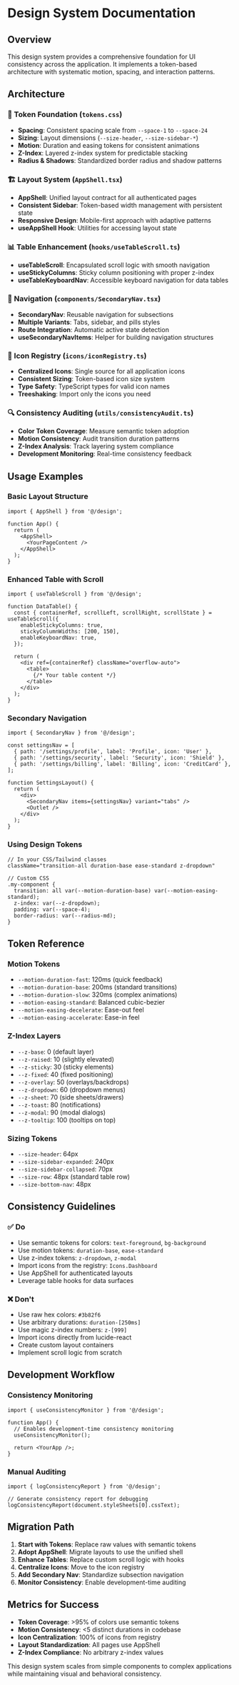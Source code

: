# Design System Documentation

## Overview

This design system provides a comprehensive foundation for UI consistency across the application. It implements a token-based architecture with systematic motion, spacing, and interaction patterns.

## Architecture

### 🎨 Token Foundation (`tokens.css`)
- **Spacing**: Consistent spacing scale from `--space-1` to `--space-24`
- **Sizing**: Layout dimensions (`--size-header`, `--size-sidebar-*`)
- **Motion**: Duration and easing tokens for consistent animations
- **Z-Index**: Layered z-index system for predictable stacking
- **Radius & Shadows**: Standardized border radius and shadow patterns

### 🏗️ Layout System (`AppShell.tsx`)
- **AppShell**: Unified layout contract for all authenticated pages
- **Consistent Sidebar**: Token-based width management with persistent state
- **Responsive Design**: Mobile-first approach with adaptive patterns
- **useAppShell Hook**: Utilities for accessing layout state

### 📊 Table Enhancement (`hooks/useTableScroll.ts`)
- **useTableScroll**: Encapsulated scroll logic with smooth navigation
- **useStickyColumns**: Sticky column positioning with proper z-index
- **useTableKeyboardNav**: Accessible keyboard navigation for data tables

### 🧭 Navigation (`components/SecondaryNav.tsx`)
- **SecondaryNav**: Reusable navigation for subsections
- **Multiple Variants**: Tabs, sidebar, and pills styles
- **Route Integration**: Automatic active state detection
- **useSecondaryNavItems**: Helper for building navigation structures

### 🎯 Icon Registry (`icons/iconRegistry.ts`)
- **Centralized Icons**: Single source for all application icons
- **Consistent Sizing**: Token-based icon size system
- **Type Safety**: TypeScript types for valid icon names
- **Treeshaking**: Import only the icons you need

### 🔍 Consistency Auditing (`utils/consistencyAudit.ts`)
- **Color Token Coverage**: Measure semantic token adoption
- **Motion Consistency**: Audit transition duration patterns
- **Z-Index Analysis**: Track layering system compliance
- **Development Monitoring**: Real-time consistency feedback

## Usage Examples

### Basic Layout Structure
```tsx
import { AppShell } from '@/design';

function App() {
  return (
    <AppShell>
      <YourPageContent />
    </AppShell>
  );
}
```

### Enhanced Table with Scroll
```tsx
import { useTableScroll } from '@/design';

function DataTable() {
  const { containerRef, scrollLeft, scrollRight, scrollState } = useTableScroll({
    enableStickyColumns: true,
    stickyColumnWidths: [200, 150],
    enableKeyboardNav: true,
  });

  return (
    <div ref={containerRef} className="overflow-auto">
      <table>
        {/* Your table content */}
      </table>
    </div>
  );
}
```

### Secondary Navigation
```tsx
import { SecondaryNav } from '@/design';

const settingsNav = [
  { path: '/settings/profile', label: 'Profile', icon: 'User' },
  { path: '/settings/security', label: 'Security', icon: 'Shield' },
  { path: '/settings/billing', label: 'Billing', icon: 'CreditCard' },
];

function SettingsLayout() {
  return (
    <div>
      <SecondaryNav items={settingsNav} variant="tabs" />
      <Outlet />
    </div>
  );
}
```

### Using Design Tokens
```tsx
// In your CSS/Tailwind classes
className="transition-all duration-base ease-standard z-dropdown"

// Custom CSS
.my-component {
  transition: all var(--motion-duration-base) var(--motion-easing-standard);
  z-index: var(--z-dropdown);
  padding: var(--space-4);
  border-radius: var(--radius-md);
}
```

## Token Reference

### Motion Tokens
- `--motion-duration-fast`: 120ms (quick feedback)
- `--motion-duration-base`: 200ms (standard transitions)  
- `--motion-duration-slow`: 320ms (complex animations)
- `--motion-easing-standard`: Balanced cubic-bezier
- `--motion-easing-decelerate`: Ease-out feel
- `--motion-easing-accelerate`: Ease-in feel

### Z-Index Layers
- `--z-base`: 0 (default layer)
- `--z-raised`: 10 (slightly elevated)
- `--z-sticky`: 30 (sticky elements)
- `--z-fixed`: 40 (fixed positioning)
- `--z-overlay`: 50 (overlays/backdrops)
- `--z-dropdown`: 60 (dropdown menus)
- `--z-sheet`: 70 (side sheets/drawers)
- `--z-toast`: 80 (notifications)
- `--z-modal`: 90 (modal dialogs)
- `--z-tooltip`: 100 (tooltips on top)

### Sizing Tokens
- `--size-header`: 64px
- `--size-sidebar-expanded`: 240px
- `--size-sidebar-collapsed`: 70px
- `--size-row`: 48px (standard table row)
- `--size-bottom-nav`: 48px

## Consistency Guidelines

### ✅ Do
- Use semantic tokens for colors: `text-foreground`, `bg-background`
- Use motion tokens: `duration-base`, `ease-standard`
- Use z-index tokens: `z-dropdown`, `z-modal`
- Import icons from the registry: `Icons.Dashboard`
- Use AppShell for authenticated layouts
- Leverage table hooks for data surfaces

### ❌ Don't
- Use raw hex colors: `#3b82f6`
- Use arbitrary durations: `duration-[250ms]`
- Use magic z-index numbers: `z-[999]`
- Import icons directly from lucide-react
- Create custom layout containers
- Implement scroll logic from scratch

## Development Workflow

### Consistency Monitoring
```tsx
import { useConsistencyMonitor } from '@/design';

function App() {
  // Enables development-time consistency monitoring
  useConsistencyMonitor();
  
  return <YourApp />;
}
```

### Manual Auditing
```tsx
import { logConsistencyReport } from '@/design';

// Generate consistency report for debugging
logConsistencyReport(document.styleSheets[0].cssText);
```

## Migration Path

1. **Start with Tokens**: Replace raw values with semantic tokens
2. **Adopt AppShell**: Migrate layouts to use the unified shell
3. **Enhance Tables**: Replace custom scroll logic with hooks
4. **Centralize Icons**: Move to the icon registry
5. **Add Secondary Nav**: Standardize subsection navigation
6. **Monitor Consistency**: Enable development-time auditing

## Metrics for Success

- **Token Coverage**: >95% of colors use semantic tokens
- **Motion Consistency**: <5 distinct durations in codebase
- **Icon Centralization**: 100% of icons from registry
- **Layout Standardization**: All pages use AppShell
- **Z-Index Compliance**: No arbitrary z-index values

This design system scales from simple components to complex applications while maintaining visual and behavioral consistency.